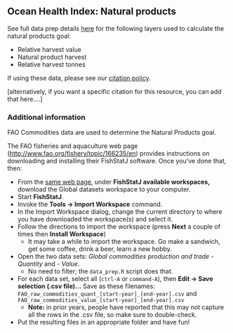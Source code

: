 ## Ocean Health Index: Natural products

See full data prep details [here](https://rawgit.com/OHI-Science/ohiprep/master/globalprep/np/v2016/np_dataprep.html) for the following layers used to calculate the natural products goal:
* Relative harvest value
* Natural product harvest
* Relative harvest tonnes


If using these data, please see our [citation policy](http://ohi-science.org/citation-policy/).

[alternatively, if you want a specific citation for this resource, you can add that here....]


### Additional information
FAO Commodities data are used to determine the Natural Products goal.

The FAO fisheries and aquaculture web page (http://www.fao.org/fishery/topic/166235/en) provides instructions on downloading and installing their FishStatJ software.  Once you've done that, then:

* From the [same web page](http://www.fao.org/fishery/topic/166235/en), under **FishStatJ available workspaces,** download the Global datasets workspace to your computer.
* Start **FishStatJ**.
* Invoke the **Tools -> Import Workspace** command.
* In the Import Workspace dialog, change the current directory to where you have downloaded the workspace(s) and select it.
* Follow the directions to import the workspace (press **Next** a couple of times then **Install Workspace**)
    * It may take a while to import the workspace. Go make a sandwich, get some coffee, drink a beer, learn a new hobby.
* Open the two data sets: *Global commodities production and trade - Quantity* and *- Value*.
    * No need to filter; the `data_prep.R` script does that.
* For each data set, select all (`ctrl-A` or `command-A`), then **Edit -> Save selection (.csv file)...**  Save as these filenames: 
        `FAO_raw_commodities_quant_[start-year]_[end-year].csv` and
        `FAO_raw_commodities_value_[start-year]_[end-year].csv`
    * **Note:** in prior years, people have reported that this may not capture all the rows in the .csv file, so make sure to double-check.
* Put the resulting files in an appropriate folder and have fun!
